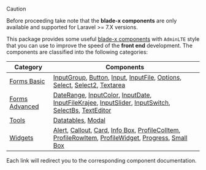 > [!Caution]
> Before proceeding take note that the **blade-x components** are only available and supported for <Badge type="tip">Laravel >= 7.X</Badge> versions.

This package provides some useful [blade-x components](https://laravel.com/docs/blade#components) with `AdminLTE` style that you can use to improve the speed of the **front end** development. The components are classified into the following categories:

Category | Components
---------|-----------
[Forms Basic](/sections/components/basic_forms_components) | [InputGroup](/sections/components/basic_forms_components#input-group-component), [Button](/sections/components/basic_forms_components#button), [Input](/sections/components/basic_forms_components#input), [InputFile](/sections/components/basic_forms_components#inputfile), [Options](/sections/components/basic_forms_components#options), [Select](/sections/components/basic_forms_components#select), [Select2](/sections/components/basic_forms_components#select2), [Textarea](/sections/components/basic_forms_components#textarea)
[Forms Advanced](/sections/components/advanced_forms_components) | [DateRange](/sections/components/advanced_forms_components#daterange), [InputColor](/sections/components/advanced_forms_components#inputcolor), [InputDate](/sections/components/advanced_forms_components#inputdate), [InputFileKrajee](/sections/components/advanced_forms_components#inputfilekrajee), [InputSlider](/sections/components/advanced_forms_components#inputslider), [InputSwitch](/sections/components/advanced_forms_components#inputswitch), [SelectBs](/sections/components/advanced_forms_components#selectbs), [TextEditor](/sections/components/advanced_forms_components#texteditor)
[Tools](/sections/components/tool_components) | [Datatables](/sections/components/tool_components#datatables), [Modal](/sections/components/tool_components#modal)
[Widgets](/sections/components/widget_components) | [Alert](/sections/components/widget_components#alert), [Callout](/sections/components/widget_components#callout), [Card](/sections/components/widget_components#card), [Info Box](/sections/components/widget_components#info-box), [ProfileColItem](/sections/components/widget_components#profile-col-item-profile-row-item), [ProfileRowItem](/sections/components/widget_components#profile-col-item-profile-row-item), [ProfileWidget](/sections/components/widget_components#profile-widget), [Progress](/sections/components/widget_components#progress), [Small Box](/sections/components/widget_components#small-box)

Each link will redirect you to the corresponding component documentation.
